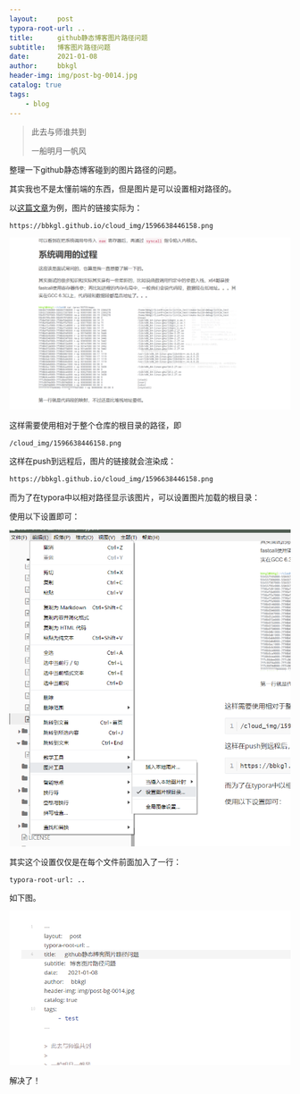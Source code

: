 ```yaml
---
layout:     post
typora-root-url: ..
title:      github静态博客图片路径问题
subtitle:   博客图片路径问题
date:       2021-01-08
author:     bbkgl
header-img: img/post-bg-0014.jpg
catalog: true
tags:
    - blog
---
```


> 此去与师谁共到
>
> 一船明月一帆风

整理一下github静态博客碰到的图片路径的问题。

其实我也不是太懂前端的东西，但是图片是可以设置相对路径的。

以[这篇文章](https://bbkgl.github.io/2020/08/04/%E7%B3%BB%E7%BB%9F%E8%B0%83%E7%94%A8%E7%9A%84%E8%BF%87%E7%A8%8B/)为例，图片的链接实际为：

```html
https://bbkgl.github.io/cloud_img/1596638446158.png
```

![1610120557219](/cloud_img/1610120557219.png)

这样需要使用相对于整个仓库的根目录的路径，即 

```
/cloud_img/1596638446158.png
```

这样在push到远程后，图片的链接就会渲染成：

```html
https://bbkgl.github.io/cloud_img/1596638446158.png
```

而为了在typora中以相对路径显示该图片，可以设置图片加载的根目录：

使用以下设置即可：

![1610120828031](/cloud_img/1610120828031.png)

其实这个设置仅仅是在每个文件前面加入了一行：

```
typora-root-url: ..
```

如下图。

![1610120880592](/cloud_img/1610120880592.png)

解决了！

